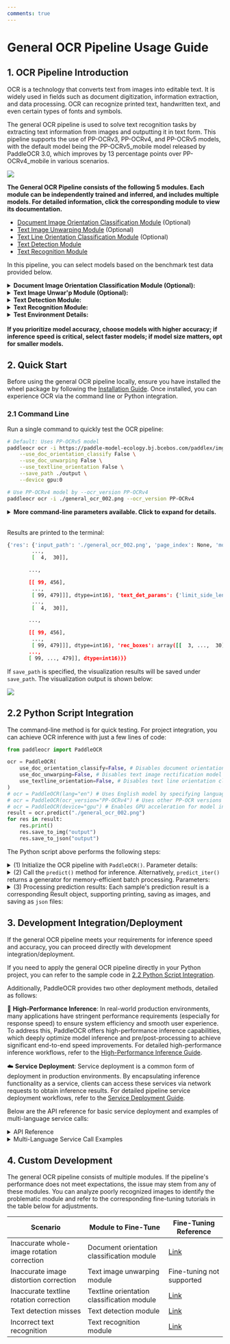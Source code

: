 ```yaml
---
comments: true
---
```


# General OCR Pipeline Usage Guide

## 1. OCR Pipeline Introduction

OCR is a technology that converts text from images into editable text. It is widely used in fields such as document digitization, information extraction, and data processing. OCR can recognize printed text, handwritten text, and even certain types of fonts and symbols.

The general OCR pipeline is used to solve text recognition tasks by extracting text information from images and outputting it in text form. This pipeline supports the use of PP-OCRv3, PP-OCRv4, and PP-OCRv5 models, with the default model being the PP-OCRv5_mobile model released by PaddleOCR 3.0, which improves by 13 percentage points over PP-OCRv4_mobile in various scenarios.

<img src="https://raw.githubusercontent.com/cuicheng01/PaddleX_doc_images/main/images/pipelines/ocr/01.png"/>

<b>The General OCR Pipeline consists of the following 5 modules. Each module can be independently trained and inferred, and includes multiple models. For detailed information, click the corresponding module to view its documentation.</b>

- [Document Image Orientation Classification Module](../module_usage/doc_img_orientation_classification.md) (Optional)
- [Text Image Unwarping Module](../module_usage/text_image_unwarping.md) (Optional)
- [Text Line Orientation Classification Module](../module_usage/text_line_orientation_classification.md) (Optional)
- [Text Detection Module](../module_usage/text_detection.md)
- [Text Recognition Module](../module_usage/text_recognition.md)

In this pipeline, you can select models based on the benchmark test data provided below.

<details>
<summary><b>Document Image Orientation Classification Module (Optional):</b></summary>
<table>
<thead>
<tr>
<th>Model</th><th>Model Download Link</th>
<th>Top-1 Acc (%)</th>
<th>GPU Inference Time (ms)<br/>[Standard Mode / High-Performance Mode]</th>
<th>CPU Inference Time (ms)<br/>[Standard Mode / High-Performance Mode]</th>
<th>Model Size (MB)</th>
<th>Description</th>
</tr>
</thead>
<tbody>
<tr>
<td>PP-LCNet_x1_0_doc_ori</td><td><a href="https://paddle-model-ecology.bj.bcebos.com/paddlex/official_inference_model/paddle3.0.0/PP-LCNet_x1_0_doc_ori_infer.tar">Inference Model</a>/<a href="https://paddle-model-ecology.bj.bcebos.com/paddlex/official_pretrained_model/PP-LCNet_x1_0_doc_ori_pretrained.pdparams">Training Model</a></td>
<td>99.06</td>
<td>2.31 / 0.43</td>
<td>3.37 / 1.27</td>
<td>7</td>
<td>Document image classification model based on PP-LCNet_x1_0, with four categories: 0°, 90°, 180°, and 270°.</td>
</tr>
</tbody>
</table>
</details>

<details>
<summary><b>Text Image Unwar'p Module (Optional):</b></summary>
<table>
<thead>
<tr>
<th>Model</th><th>Model Download Link</th>
<th>CER</th>
<th>Model Size (MB)</th>
<th>Description</th>
</tr>
</thead>
<tbody>
<tr>
<td>UVDoc</td><td><a href="https://paddle-model-ecology.bj.bcebos.com/paddlex/official_inference_model/paddle3.0.0/UVDoc_infer.tar">Inference Model</a>/<a href="https://paddle-model-ecology.bj.bcebos.com/paddlex/official_pretrained_model/UVDoc_pretrained.pdparams">Training Model</a></td>
<td>0.179</td>
<td>30.3</td>
<td>High-precision Text Image Unwarping model.</td>
</tr>
</tbody>
</table>
</details>

<details>
<summary><b>Text Detection Module:</b></summary>
<table>
<thead>
<tr>
<th>Model</th><th>Model Download Link</th>
<th>Detection Hmean (%)</th>
<th>GPU Inference Time (ms)<br/>[Standard Mode / High-Performance Mode]</th>
<th>CPU Inference Time (ms)<br/>[Standard Mode / High-Performance Mode]</th>
<th>Model Size (MB)</th>
<th>Description</th>
</tr>
</thead>
<tbody>
<tr>
<td>PP-OCRv5_server_det</td><td><a href="https://paddle-model-ecology.bj.bcebos.com/paddlex/official_inference_model/paddle3.0.0/PP-OCRv5_server_det_infer.tar">Inference Model</a>/<a href="https://paddle-model-ecology.bj.bcebos.com/paddlex/official_pretrained_model/PP-OCRv5_server_det_pretrained.pdparams">Training Model</a></td>
<td>83.8</td>
<td>89.55 / 70.19</td>
<td>371.65 / 371.65</td>
<td>84.3</td>
<td>PP-OCRv5 server-side text detection model with higher accuracy, suitable for deployment on high-performance servers</td>
</tr>
<tr>
<td>PP-OCRv5_mobile_det</td><td><a href="https://paddle-model-ecology.bj.bcebos.com/paddlex/official_inference_model/paddle3.0.0/PP-OCRv5_mobile_det_infer.tar">Inference Model</a>/<a href="https://paddle-model-ecology.bj.bcebos.com/paddlex/official_pretrained_model/PP-OCRv5_mobile_det_pretrained.pdparams">Training Model</a></td>
<td>79.0</td>
<td>8.79 / 3.13</td>
<td>51.00 / 28.58</td>
<td>4.7</td>
<td>PP-OCRv5 mobile-side text detection model with higher efficiency, suitable for deployment on edge devices</td>
</tr>
<tr>
<td>PP-OCRv4_server_det</td><td><a href="https://paddle-model-ecology.bj.bcebos.com/paddlex/official_inference_model/paddle3.0.0/PP-OCRv4_server_det_infer.tar">Inference Model</a>/<a href="https://paddle-model-ecology.bj.bcebos.com/paddlex/official_pretrained_model/PP-OCRv4_server_det_pretrained.pdparams">Training Model</a></td>
<td>69.2</td>
<td>83.34 / 80.91</td>
<td>442.58 / 442.58</td>
<td>109</td>
<td>PP-OCRv4 server-side text detection model with higher accuracy, suitable for deployment on high-performance servers</td>
</tr>
<tr>
<td>PP-OCRv4_mobile_det</td><td><a href="https://paddle-model-ecology.bj.bcebos.com/paddlex/official_inference_model/paddle3.0.0/PP-OCRv4_mobile_det_infer.tar">Inference Model</a>/<a href="https://paddle-model-ecology.bj.bcebos.com/paddlex/official_pretrained_model/PP-OCRv4_mobile_det_pretrained.pdparams">Training Model</a></td>
<td>63.8</td>
<td>8.79 / 3.13</td>
<td>51.00 / 28.58</td>
<td>4.7</td>
<td>PP-OCRv4 mobile-side text detection model with higher efficiency, suitable for deployment on edge devices</td>
</tr>
</tbody>
</table>
</details>

<details>
<summary><b>Text Recognition Module:</b></summary>
<table>
<tr>
<th>Model</th><th>Download Links</th>
<th>Avg Accuracy(%)</th>
<th>GPU Inference Time (ms)<br/>[Standard Mode / High-Performance Mode]</th>
<th>CPU Inference Time (ms)<br/>[Standard Mode / High-Performance Mode]</th>
<th>Model Size (MB)</th>
<th>Description</th>
</tr>
<tr>
<td>PP-OCRv5_server_rec</td><td><a href="https://paddle-model-ecology.bj.bcebos.com/paddlex/official_inference_model/paddle3.0.0/\
PP-OCRv5_server_rec_infer.tar">Inference Model</a>/<a href="https://paddle-model-ecology.bj.bcebos.com/paddlex/official_pretrained_model/PP-OCRv5_server_rec_pretrained.pdparams">Training Model</a></td>
<td>86.38</td>
<td> - </td>
<td> - </td>
<td>205</td>
<td>PP-OCRv5_server_rec is a next-generation text recognition model designed to efficiently and accurately support Simplified Chinese, Traditional Chinese, English, and Japanese, as well as complex scenarios like handwriting, vertical text, pinyin, and rare characters. It balances recognition performance with inference speed and robustness, providing reliable support for document understanding across diverse scenarios.</td>
</tr>
<tr>
<td>PP-OCRv5_mobile_rec</td><td><a href="https://paddle-model-ecology.bj.bcebos.com/paddlex/official_inference_model/paddle3.0.0/\
PP-OCRv5_mobile_rec_infer.tar">Inference Model</a>/<a href="https://paddle-model-ecology.bj.bcebos.com/paddlex/official_pretrained_model/PP-OCRv5_mobile_rec_pretrained.pdparams">Training Model</a></td>
<td>81.29</td>
<td> - </td>
<td> - </td>
<td>128</td>
<td>PP-OCRv5_mobile_rec is a next-generation lightweight text recognition model optimized for efficiency and accuracy across Simplified Chinese, Traditional Chinese, English, and Japanese, including complex scenarios like handwriting and vertical text. It delivers robust performance while maintaining fast inference speeds.</td>
</tr>
<tr>
<td>PP-OCRv4_server_rec_doc</td><td><a href="https://paddle-model-ecology.bj.bcebos.com/paddlex/official_inference_model/paddle3.0.0/\
PP-OCRv4_server_rec_doc_infer.tar">Inference Model</a>/<a href="https://paddle-model-ecology.bj.bcebos.com/paddlex/official_pretrained_model/PP-OCRv4_server_rec_doc_pretrained.pdparams">Training Model</a></td>
<td>86.58</td>
<td>6.65 / 2.38</td>
<td>32.92 / 32.92</td>
<td>181</td>
<td>PP-OCRv4_server_rec_doc is trained on a hybrid dataset of Chinese document data and PP-OCR training data, enhancing recognition for Traditional Chinese, Japanese, and special characters. It supports 15,000+ characters and improves both document-specific and general text recognition.</td>
</tr>
<tr>
<td>PP-OCRv4_mobile_rec</td><td><a href="https://paddle-model-ecology.bj.bcebos.com/paddlex/official_inference_model/paddle3.0.0/PP-OCRv4_mobile_rec_infer.tar">Inference Model</a>/<a href="https://paddle-model-ecology.bj.bcebos.com/paddlex/official_pretrained_model/PP-OCRv4_mobile_rec_pretrained.pdparams">Training Model</a></td>
<td>83.28</td>
<td>4.82 / 1.20</td>
<td>16.74 / 4.64</td>
<td>88</td>
<td>PP-OCRv4's lightweight recognition model, optimized for fast inference on edge devices and various hardware platforms.</td>
</tr>
<tr>
<td>PP-OCRv4_server_rec </td><td><a href="https://paddle-model-ecology.bj.bcebos.com/paddlex/official_inference_model/paddle3.0.0/PP-OCRv4_server_rec_infer.tar">Inference Model</a>/<a href="https://paddle-model-ecology.bj.bcebos.com/paddlex/official_pretrained_model/PP-OCRv4_server_rec_pretrained.pdparams">Training Model</a></td>
<td>85.19 </td>
<td>6.58 / 2.43</td>
<td>33.17 / 33.17</td>
<td>151</td>
<td>PP-OCRv4's server-side model, delivering high accuracy for deployment on various servers.</td>
</tr>
<tr>
<td>en_PP-OCRv4_mobile_rec</td><td><a href="https://paddle-model-ecology.bj.bcebos.com/paddlex/official_inference_model/paddle3.0.0/\
en_PP-OCRv4_mobile_rec_infer.tar">Inference Model</a>/<a href="https://paddle-model-ecology.bj.bcebos.com/paddlex/official_pretrained_model/en_PP-OCRv4_mobile_rec_pretrained.pdparams">Training Model</a></td>
<td>70.39</td>
<td>4.81 / 0.75</td>
<td>16.10 / 5.31</td>
<td>66</td>
<td>An ultra-lightweight English recognition model based on PP-OCRv4, supporting English and numeric characters.</td>
</tr>
</table>


> ❗ The above table highlights <b>6 core models</b> from the text recognition module, which includes <b>10 full models</b> in total, covering multiple multilingual recognition models. For the complete list:

<details><summary> 👉 Full Model Details</summary>

* <b>PP-OCRv5 Multi-Scene Models</b>

<table>
<tr>
<th>Model</th><th>Download Links</th>
<th>Chinese Accuracy(%)</th>
<th>English Accuracy(%)</th>
<th>Traditional Chinese Accuracy(%)</th>
<th>Japanese Accuracy(%)</th>
<th>GPU Inference Time (ms)<br/>[Standard / High-Performance]</th>
<th>CPU Inference Time (ms)<br/>[Standard / High-Performance]</th>
<th>Model Size (MB)</th>
<th>Description</th>
</tr>
<tr>
<td>PP-OCRv5_server_rec</td><td><a href="https://paddle-model-ecology.bj.bcebos.com/paddlex/official_inference_model/paddle3.0.0/\
PP-OCRv5_server_rec_infer.tar">Inference Model</a>/<a href="https://paddle-model-ecology.bj.bcebos.com/paddlex/official_pretrained_model/PP-OCRv5_server_rec_pretrained.pdparams">Training Model</a></td>
<td>86.38</td>
<td>64.70</td>
<td>93.29</td>
<td>60.35</td>
<td> - </td>
<td> - </td>
<td>205</td>
<td>PP-OCRv5_server_rec is a next-generation text recognition model supporting Simplified Chinese, Traditional Chinese, English, and Japanese, including complex scenarios like handwriting and vertical text.</td>
</tr>
<tr>
<td>PP-OCRv5_mobile_rec</td><td><a href="https://paddle-model-ecology.bj.bcebos.com/paddlex/official_inference_model/paddle3.0.0/\
PP-OCRv5_mobile_rec_infer.tar">Inference Model</a>/<a href="https://paddle-model-ecology.bj.bcebos.com/paddlex/official_pretrained_model/PP-OCRv5_mobile_rec_pretrained.pdparams">Training Model</a></td>
<td>81.29</td>
<td>66.00</td>
<td>83.55</td>
<td>54.65</td>
<td> - </td>
<td> - </td>
<td>128</td>
<td>PP-OCRv5_mobile_rec is a lightweight version optimized for efficiency and accuracy across multiple languages and scenarios.</td>
</tr>
</table>

* <b>Chinese Recognition Models</b>
<table>
<tr>
<th>Model</th><th>Download Links</th>
<th>Accuracy(%)</th>
<th>GPU Inference Time (ms)<br/>[Standard / High-Performance]</th>
<th>CPU Inference Time (ms)<br/>[Standard / High-Performance]</th>
<th>Model Size (MB)</th>
<th>Description</th>
</tr>
<tr>
<td>PP-OCRv4_server_rec_doc</td><td><a href="https://paddle-model-ecology.bj.bcebos.com/paddlex/official_inference_model/paddle3.0.0/\
PP-OCRv4_server_rec_doc_infer.tar">Inference Model</a>/<a href="https://paddle-model-ecology.bj.bcebos.com/paddlex/official_pretrained_model/PP-OCRv4_server_rec_doc_pretrained.pdparams">Training Model</a></td>
<td>86.58</td>
<td>6.65 / 2.38</td>
<td>32.92 / 32.92</td>
<td>181</td>
<td>Enhanced for document text recognition, supporting 15,000+ characters including Traditional Chinese and Japanese.</td>
</tr>
<tr>
<td>PP-OCRv4_mobile_rec</td><td><a href="https://paddle-model-ecology.bj.bcebos.com/paddlex/official_inference_model/paddle3.0.0/PP-OCRv4_mobile_rec_infer.tar">Inference Model</a>/<a href="https://paddle-model-ecology.bj.bcebos.com/paddlex/official_pretrained_model/PP-OCRv4_mobile_rec_pretrained.pdparams">Training Model</a></td>
<td>83.28</td>
<td>4.82 / 1.20</td>
<td>16.74 / 4.64</td>
<td>88</td>
<td>Lightweight model optimized for edge devices.</td>
</tr>
<tr>
<td>PP-OCRv4_server_rec </td><td><a href="https://paddle-model-ecology.bj.bcebos.com/paddlex/official_inference_model/paddle3.0.0/PP-OCRv4_server_rec_infer.tar">Inference Model</a>/<a href="https://paddle-model-ecology.bj.bcebos.com/paddlex/official_pretrained_model/PP-OCRv4_server_rec_pretrained.pdparams">Training Model</a></td>
<td>85.19 </td>
<td>6.58 / 2.43</td>
<td>33.17 / 33.17</td>
<td>151</td>
<td>High-accuracy server-side model.</td>
</tr>
<tr>
<td>PP-OCRv3_mobile_rec</td><td><a href="https://paddle-model-ecology.bj.bcebos.com/paddlex/official_inference_model/paddle3.0.0/\
PP-OCRv3_mobile_rec_infer.tar">Inference Model</a>/<a href="https://paddle-model-ecology.bj.bcebos.com/paddlex/official_pretrained_model/PP-OCRv3_mobile_rec_pretrained.pdparams">Training Model</a></td>
<td>75.43</td>
<td>5.87 / 1.19</td>
<td>9.07 / 4.28</td>
<td>138</td>
<td>Lightweight PP-OCRv3 model for edge devices.</td>
</tr>
</table>

<table>
<tr>
<th>Model</th><th>Download Links</th>
<th>Accuracy(%)</th>
<th>GPU Inference Time (ms)<br/>[Standard / High-Performance]</th>
<th>CPU Inference Time (ms)<br/>[Standard / High-Performance]</th>
<th>Model Size (MB)</th>
<th>Description</th>
</tr>
<tr>
<td>ch_SVTRv2_rec</td><td><a href="https://paddle-model-ecology.bj.bcebos.com/paddlex/official_inference_model/paddle3.0.0/ch_SVTRv2_rec_infer.tar">Inference Model</a>/<a href="https://paddle-model-ecology.bj.bcebos.com/paddlex/official_pretrained_model/ch_SVTRv2_rec_pretrained.pdparams">Training Model</a></td>
<td>68.81</td>
<td>8.08 / 2.74</td>
<td>50.17 / 42.50</td>
<td>126</td>
<td rowspan="1">
SVTRv2, developed by FVL's OpenOCR team, won first prize in the PaddleOCR Algorithm Challenge, improving end-to-end recognition accuracy by 6% over PP-OCRv4.
</td>
</tr>
</table>

<table>
<tr>
<th>Model</th><th>Download Links</th>
<th>Accuracy(%)</th>
<th>GPU Inference Time (ms)<br/>[Standard / High-Performance]</th>
<th>CPU Inference Time (ms)<br/>[Standard / High-Performance]</th>
<th>Model Size (MB)</th>
<th>Description</th>
</tr>
<tr>
<td>ch_RepSVTR_rec</td><td><a href="https://paddle-model-ecology.bj.bcebos.com/paddlex/official_inference_model/paddle3.0.0/ch_RepSVTR_rec_infer.tar">Inference Model</a>/<a href="https://paddle-model-ecology.bj.bcebos.com/paddlex/official_pretrained_model/ch_RepSVTR_rec_pretrained.pdparams">Training Model</a></td>
<td>65.07</td>
<td>5.93 / 1.62</td>
<td>20.73 / 7.32</td>
<td>70</td>
<td rowspan="1">RepSVTR, a mobile-optimized version of SVTRv2, won first prize in the PaddleOCR Challenge, improving accuracy by 2.5% over PP-OCRv4 with comparable speed.</td>
</tr>
</table>

* <b>English Recognition Models</b>
<table>
<tr>
<th>Model</th><th>Download Links</th>
<th>Accuracy(%)</th>
<th>GPU Inference Time (ms)<br/>[Standard / High-Performance]</th>
<th>CPU Inference Time (ms)<br/>[Standard / High-Performance]</th>
<th>Model Size (MB)</th>
<th>Description</th>
</tr>
<tr>
<td>en_PP-OCRv4_mobile_rec</td><td><a href="https://paddle-model-ecology.bj.bcebos.com/paddlex/official_inference_model/paddle3.0.0/\
en_PP-OCRv4_mobile_rec_infer.tar">Inference Model</a>/<a href="https://paddle-model-ecology.bj.bcebos.com/paddlex/official_pretrained_model/en_PP-OCRv4_mobile_rec_pretrained.pdparams">Training Model</a></td>
<td> 70.39</td>
<td>4.81 / 0.75</td>
<td>16.10 / 5.31</td>
<td>66</td>
<td>Ultra-lightweight English recognition model supporting English and numeric characters.</td>
</tr>
<tr>
<td>en_PP-OCRv3_mobile_rec</td><td><a href="https://paddle-model-ecology.bj.bcebos.com/paddlex/official_inference_model/paddle3.0.0/\
en_PP-OCRv3_mobile_rec_infer.tar">Inference Model</a>/<a href="https://paddle-model-ecology.bj.bcebos.com/paddlex/official_pretrained_model/en_PP-OCRv3_mobile_rec_pretrained.pdparams">Training Model</a></td>
<td>70.69</td>
<td>5.44 / 0.75</td>
<td>8.65 / 5.57</td>
<td>85</td>
<td>PP-OCRv3-based English recognition model.</td>
</tr>
</table>

* <b>Multilingual Recognition Models</b>
<table>
<tr>
<th>Model</th><th>Download Link</th>
<th>Recognition Avg Accuracy(%)</th>
<th>GPU Inference Time (ms)<br/>[Standard Mode / High-Performance Mode]</th>
<th>CPU Inference Time (ms)<br/>[Standard Mode / High-Performance Mode]</th>
<th>Model Size (M)</th>
<th>Description</th>
</tr>
<tr>
<td>korean_PP-OCRv3_mobile_rec</td><td><a href="https://paddle-model-ecology.bj.bcebos.com/paddlex/official_inference_model/paddle3.0.0/\
korean_PP-OCRv3_mobile_rec_infer.tar">Inference Model</a>/<a href="https://paddle-model-ecology.bj.bcebos.com/paddlex/official_pretrained_model/korean_PP-OCRv3_mobile_rec_pretrained.pdparams">Training Model</a></td>
<td>60.21</td>
<td>5.40 / 0.97</td>
<td>9.11 / 4.05</td>
<td>114 M</td>
<td>Ultra-lightweight Korean recognition model based on PP-OCRv3, supporting Korean and numeric characters</td>
</tr>
<tr>
<td>japan_PP-OCRv3_mobile_rec</td><td><a href="https://paddle-model-ecology.bj.bcebos.com/paddlex/official_inference_model/paddle3.0.0/\
japan_PP-OCRv3_mobile_rec_infer.tar">Inference Model</a>/<a href="https://paddle-model-ecology.bj.bcebos.com/paddlex/official_pretrained_model/japan_PP-OCRv3_mobile_rec_pretrained.pdparams">Training Model</a></td>
<td>45.69</td>
<td>5.70 / 1.02</td>
<td>8.48 / 4.07</td>
<td>120 M </td>
<td>Ultra-lightweight Japanese recognition model based on PP-OCRv3, supporting Japanese and numeric characters</td>
</tr>
<tr>
<td>chinese_cht_PP-OCRv3_mobile_rec</td><td><a href="https://paddle-model-ecology.bj.bcebos.com/paddlex/official_inference_model/paddle3.0.0/\
chinese_cht_PP-OCRv3_mobile_rec_infer.tar">Inference Model</a>/<a href="https://paddle-model-ecology.bj.bcebos.com/paddlex/official_pretrained_model/chinese_cht_PP-OCRv3_mobile_rec_pretrained.pdparams">Training Model</a></td>
<td>82.06</td>
<td>5.90 / 1.28</td>
<td>9.28 / 4.34</td>
<td>152 M </td>
<td>Ultra-lightweight Traditional Chinese recognition model based on PP-OCRv3, supporting Traditional Chinese and numeric characters</td>
</tr>
<tr>
<td>te_PP-OCRv3_mobile_rec</td><td><a href="https://paddle-model-ecology.bj.bcebos.com/paddlex/official_inference_model/paddle3.0.0/\
te_PP-OCRv3_mobile_rec_infer.tar">Inference Model</a>/<a href="https://paddle-model-ecology.bj.bcebos.com/paddlex/official_pretrained_model/te_PP-OCRv3_mobile_rec_pretrained.pdparams">Training Model</a></td>
<td>95.88</td>
<td>5.42 / 0.82</td>
<td>8.10 / 6.91</td>
<td>85 M </td>
<td>Ultra-lightweight Telugu recognition model based on PP-OCRv3, supporting Telugu and numeric characters</td>
</tr>
<tr>
<td>ka_PP-OCRv3_mobile_rec</td><td><a href="https://paddle-model-ecology.bj.bcebos.com/paddlex/official_inference_model/paddle3.0.0/\
ka_PP-OCRv3_mobile_rec_infer.tar">Inference Model</a>/<a href="https://paddle-model-ecology.bj.bcebos.com/paddlex/official_pretrained_model/ka_PP-OCRv3_mobile_rec_pretrained.pdparams">Training Model</a></td>
<td>96.96</td>
<td>5.25 / 0.79</td>
<td>9.09 / 3.86</td>
<td>85 M </td>
<td>Ultra-lightweight Kannada recognition model based on PP-OCRv3, supporting Kannada and numeric characters</td>
</tr>
<tr>
<td>ta_PP-OCRv3_mobile_rec</td><td><a href="https://paddle-model-ecology.bj.bcebos.com/paddlex/official_inference_model/paddle3.0.0/\
ta_PP-OCRv3_mobile_rec_infer.tar">Inference Model</a>/<a href="https://paddle-model-ecology.bj.bcebos.com/paddlex/official_pretrained_model/ta_PP-OCRv3_mobile_rec_pretrained.pdparams">Training Model</a></td>
<td>76.83</td>
<td>5.23 / 0.75</td>
<td>10.13 / 4.30</td>
<td>85 M </td>
<td>Ultra-lightweight Tamil recognition model based on PP-OCRv3, supporting Tamil and numeric characters</td>
</tr>
<tr>
<td>latin_PP-OCRv3_mobile_rec</td><td><a href="https://paddle-model-ecology.bj.bcebos.com/paddlex/official_inference_model/paddle3.0.0/\
latin_PP-OCRv3_mobile_rec_infer.tar">Inference Model</a>/<a href="https://paddle-model-ecology.bj.bcebos.com/paddlex/official_pretrained_model/latin_PP-OCRv3_mobile_rec_pretrained.pdparams">Training Model</a></td>
<td>76.93</td>
<td>5.20 / 0.79</td>
<td>8.83 / 7.15</td>
<td>85 M</td>
<td>Ultra-lightweight Latin recognition model based on PP-OCRv3, supporting Latin and numeric characters</td>
</tr>
<tr>
<td>arabic_PP-OCRv3_mobile_rec</td><td><a href="https://paddle-model-ecology.bj.bcebos.com/paddlex/official_inference_model/paddle3.0.0/\
arabic_PP-OCRv3_mobile_rec_infer.tar">Inference Model</a>/<a href="https://paddle-model-ecology.bj.bcebos.com/paddlex/official_pretrained_model/arabic_PP-OCRv3_mobile_rec_pretrained.pdparams">Training Model</a></td>
<td>73.55</td>
<td>5.35 / 0.79</td>
<td>8.80 / 4.56</td>
<td>85 M</td>
<td>Ultra-lightweight Arabic script recognition model based on PP-OCRv3, supporting Arabic script and numeric characters</td>
</tr>
<tr>
<td>cyrillic_PP-OCRv3_mobile_rec</td><td><a href="https://paddle-model-ecology.bj.bcebos.com/paddlex/official_inference_model/paddle3.0.0/\
cyrillic_PP-OCRv3_mobile_rec_infer.tar">Inference Model</a>/<a href="https://paddle-model-ecology.bj.bcebos.com/paddlex/official_pretrained_model/cyrillic_PP-OCRv3_mobile_rec_pretrained.pdparams">Training Model</a></td>
<td>94.28</td>
<td>5.23 / 0.76</td>
<td>8.89 / 3.88</td>
<td>85 M  </td>
<td>Ultra-lightweight Cyrillic script recognition model based on PP-OCRv3, supporting Cyrillic script and numeric characters</td>
</tr>
<tr>
<td>devanagari_PP-OCRv3_mobile_rec</td><td><a href="https://paddle-model-ecology.bj.bcebos.com/paddlex/official_inference_model/paddle3.0.0/\
devanagari_PP-OCRv3_mobile_rec_infer.tar">Inference Model</a>/<a href="https://paddle-model-ecology.bj.bcebos.com/paddlex/official_pretrained_model/devanagari_PP-OCRv3_mobile_rec_pretrained.pdparams">Training Model</a></td>
<td>96.44</td>
<td>5.22 / 0.79</td>
<td>8.56 / 4.06</td>
<td>85 M</td>
<td>Ultra-lightweight Devanagari script recognition model based on PP-OCRv3, supporting Devanagari script and numeric characters</td>
</tr>
</table>
</details>
</details>

<details>
<summary><strong>Test Environment Details:</strong></summary>

  <ul>
      <li><b>Performance Test Environment</b>
          <ul>
            <li><strong>Test Datasets:
             </strong>
                <ul>
                  <li>Document Image Orientation Classification Model: PaddleX in-house dataset covering ID cards and documents, with 1,000 images.</li>
                  <li>Text Image Correction Model: <a href="https://www3.cs.stonybrook.edu/~cvl/docunet.html">DocUNet</a>.</li>
                  <li>Text Detection Model: PaddleOCR in-house Chinese dataset covering street views, web images, documents, and handwriting, with 500 images for detection.</li>
                  <li>Chinese Recognition Model: PaddleOCR in-house Chinese dataset covering street views, web images, documents, and handwriting, with 11,000 images for recognition.</li>
                  <li>ch_SVTRv2_rec: <a href="https://aistudio.baidu.com/competition/detail/1131/0/introduction">PaddleOCR Algorithm Challenge - Task 1: OCR End-to-End Recognition</a> A-set evaluation data.</li>
                  <li>ch_RepSVTR_rec: <a href="https://aistudio.baidu.com/competition/detail/1131/0/introduction">PaddleOCR Algorithm Challenge - Task 1: OCR End-to-End Recognition</a> B-set evaluation data.</li>
                  <li>English Recognition Model: PaddleX in-house English dataset.</li>
                  <li>Multilingual Recognition Model: PaddleX in-house multilingual dataset.</li>
                  <li>Text Line Orientation Classification Model: PaddleX in-house dataset covering ID cards and documents, with 1,000 images.</li>
                </ul>
             </li>
              <li><strong>Hardware Configuration:</strong>
                  <ul>
                      <li>GPU: NVIDIA Tesla T4</li>
                      <li>CPU: Intel Xeon Gold 6271C @ 2.60GHz</li>
                      <li>Other Environment: Ubuntu 20.04 / cuDNN 8.6 / TensorRT 8.5.2.2</li>
                  </ul>
              </li>
          </ul>
      </li>
      <li><b>Inference Mode Description</b></li>
  </ul>

<table border="1">
    <thead>
        <tr>
            <th>Mode</th>
            <th>GPU Configuration</th>
            <th>CPU Configuration</th>
            <th>Acceleration Techniques</th>
        </tr>
    </thead>
    <tbody>
        <tr>
            <td>Standard Mode</td>
            <td>FP32 Precision / No TRT Acceleration</td>
            <td>FP32 Precision / 8 Threads</td>
            <td>PaddleInference</td>
        </tr>
        <tr>
            <td>High-Performance Mode</td>
            <td>Optimal combination of precision types and acceleration strategies</td>
            <td>FP32 Precision / 8 Threads</td>
            <td>Optimal backend selection (Paddle/OpenVINO/TRT, etc.)</td>
        </tr>
    </tbody>
</table>

</details>

<br />
<b>If you prioritize model accuracy, choose models with higher accuracy; if inference speed is critical, select faster models; if model size matters, opt for smaller models.</b>

## 2. Quick Start  

Before using the general OCR pipeline locally, ensure you have installed the wheel package by following the [Installation Guide](../installation.en.md). Once installed, you can experience OCR via the command line or Python integration.  

### 2.1 Command Line  

Run a single command to quickly test the OCR pipeline:  

```bash  
# Default: Uses PP-OCRv5 model  
paddleocr ocr -i https://paddle-model-ecology.bj.bcebos.com/paddlex/imgs/demo_image/general_ocr_002.png \
    --use_doc_orientation_classify False \
    --use_doc_unwarping False \
    --use_textline_orientation False \
    --save_path ./output \
    --device gpu:0 

# Use PP-OCRv4 model by --ocr_version PP-OCRv4
paddleocr ocr -i ./general_ocr_002.png --ocr_version PP-OCRv4
```  

<details><summary><b>More command-line parameters available. Click to expand for details.</b></summary>  
<table>  
<thead>  
<tr>  
<th>Parameter</th>  
<th>Description</th>  
<th>Type</th>  
<th>Default</th>  
</tr>  
</thead>  
<tbody>  
<tr>  
<td><code>input</code></td>  
<td>Input data (required). Supports:  
<ul>  
<li><b>Python Var</b>: e.g., <code>numpy.ndarray</code> image data;</li>  
<li><b>str</b>: Local file path (e.g., <code>/root/data/img.jpg</code>), URL (e.g., <a href="https://paddle-model-ecology.bj.bcebos.com/paddlex/imgs/demo_image/general_doc_preprocessor_002.png">example</a>), or directory (e.g., <code>/root/data/</code>);</li>  
<li><b>List</b>: List of inputs, e.g., <code>[numpy.ndarray, numpy.ndarray]</code>, <code>["/root/data/img1.jpg", "/root/data/img2.jpg"]</code>.</li>  
</ul>  
</td>  
<td><code>Python Var|str|list</code></td>  
<td></td>  
</tr>  
<tr>  
<td><code>save_path</code></td>  
<td>Path to save inference results. If <code>None</code>, results are not saved locally.</td>  
<td><code>str</code></td>  
<td></td>  
</tr>  
<tr>  
<td><code>doc_orientation_classify_model_name</code></td>  
<td>Name of the document orientation classification model. If <code>None</code>, the default pipeline model is used.</td>  
<td><code>str</code></td>  
<td><code>None</code></td>  
</tr>  
<tr>  
<td><code>doc_orientation_classify_model_dir</code></td>  
<td>Directory path of the document orientation classification model. If <code>None</code>, the official model is downloaded.</td>  
<td><code>str</code></td>  
<td><code>None</code></td>  
</tr>  
<tr>  
<td><code>doc_unwarping_model_name</code></td>  
<td>Name of the text image correction model. If <code>None</code>, the default pipeline model is used.</td>  
<td><code>str</code></td>  
<td><code>None</code></td>  
</tr>  
<tr>  
<td><code>doc_unwarping_model_dir</code></td>  
<td>Directory path of the text image correction model. If <code>None</code>, the official model is downloaded.</td>  
<td><code>str</code></td>  
<td><code>None</code></td>  
</tr>  
<tr>  
<td><code>text_detection_model_name</code></td>  
<td>Name of the text detection model. If <code>None</code>, the default pipeline model is used.</td>  
<td><code>str</code></td>  
<td><code>None</code></td>  
</tr>  
<tr>  
<td><code>text_detection_model_dir</code></td>  
<td>Directory path of the text detection model. If <code>None</code>, the official model is downloaded.</td>  
<td><code>str</code></td>  
<td><code>None</code></td>  
</tr>  
<tr>  
<td><code>text_line_orientation_model_name</code></td>  
<td>Name of the text line orientation model. If <code>None</code>, the default pipeline model is used.</td>  
<td><code>str</code></td>  
<td><code>None</code></td>  
</tr>  
<tr>  
<td><code>text_line_orientation_model_dir</code></td>  
<td>Directory path of the text line orientation model. If <code>None</code>, the official model is downloaded.</td>  
<td><code>str</code></td>  
<td><code>None</code></td>  
</tr>  
<tr>  
<td><code>text_line_orientation_batch_size</code></td>  
<td>Batch size for the text line orientation model. If <code>None</code>, defaults to <code>1</code>.</td>  
<td><code>int</code></td>  
<td><code>None</code></td>  
</tr>  
<tr>  
<td><code>text_recognition_model_name</code></td>  
<td>Name of the text recognition model. If <code>None</code>, the default pipeline model is used.</td>  
<td><code>str</code></td>  
<td><code>None</code></td>  
</tr>  
<tr>  
<td><code>text_recognition_model_dir</code></td>  
<td>Directory path of the text recognition model. If <code>None</code>, the official model is downloaded.</td>  
<td><code>str</code></td>  
<td><code>None</code></td>  
</tr>  
<tr>  
<td><code>text_recognition_batch_size</code></td>  
<td>Batch size for the text recognition model. If <code>None</code>, defaults to <code>1</code>.</td>  
<td><code>int</code></td>  
<td><code>None</code></td>  
</tr>  
<tr>  
<td><code>use_doc_orientation_classify</code></td>  
<td>Whether to enable document orientation classification. If <code>None</code>, defaults to pipeline initialization value (<code>True</code>).</td>  
<td><code>bool</code></td>  
<td><code>None</code></td>  
</tr>  
<tr>  
<td><code>use_doc_unwarping</code></td>  
<td>Whether to enable text image correction. If <code>None</code>, defaults to pipeline initialization value (<code>True</code>).</td>  
<td><code>bool</code></td>  
<td><code>None</code></td>  
</tr>  
<tr>  
<td><code>use_textline_orientation</code></td>  
<td>Whether to enable text line orientation classification. If <code>None</code>, defaults to pipeline initialization value (<code>True</code>).</td>  
<td><code>bool</code></td>  
<td><code>None</code></td>  
</tr>  
<tr>  
<td><code>text_det_limit_side_len</code></td>  
<td>Maximum side length limit for text detection.  
<ul>  
<li><b>int</b>: Any integer > <code>0</code>;</li>  
<li><b>None</b>: If <code>None</code>, defaults to pipeline initialization value (<code>960</code>).</li>  
</ul>  
</td>  
<td><code>int</code></td>  
<td><code>None</code></td>  
</tr>  
<tr>  
<td><code>text_det_limit_type</code></td>  
<td>Side length limit type for text detection.  
<ul>  
<li><b>str</b>: Supports <code>min</code> (ensures shortest side ≥ <code>det_limit_side_len</code>) or <code>max</code> (ensures longest side ≤ <code>limit_side_len</code>);</li>  
<li><b>None</b>: If <code>None</code>, defaults to pipeline initialization value (<code>max</code>).</li>  
</ul>  
</td>  
<td><code>str</code></td>  
<td><code>None</code></td>  
</tr>  
<tr>  
<td><code>text_det_thresh</code></td>  
<td>Pixel threshold for text detection. Pixels with scores > this threshold are considered text.  
<ul>  
<li><b>float</b>: Any float > <code>0</code>;</li>  
<li><b>None</b>: If <code>None</code>, defaults to pipeline initialization value (<code>0.3</code>).</li>  
</ul>  
</td>  
<td><code>float</code></td>  
<td><code>None</code></td>  
</tr>  
<tr>  
<td><code>text_det_box_thresh</code></td>  
<td>Box threshold for text detection. Detected regions with average scores > this threshold are retained.  
<ul>  
<li><b>float</b>: Any float > <code>0</code>;</li>  
<li><b>None</b>: If <code>None</code>, defaults to pipeline initialization value (<code>0.6</code>).</li>  
</ul>  
</td>  
<td><code>float</code></td>  
<td><code>None</code></td>  
</tr>  
<tr>  
<td><code>text_det_unclip_ratio</code></td>  
<td>Expansion ratio for text detection. Larger values expand text regions more.  
<ul>  
<li><b>float</b>: Any float > <code>0</code>;</li>  
<li><b>None</b>: If <code>None</code>, defaults to pipeline initialization value (<code>2.0</code>).</li>  
</ul>  
</td>  
<td><code>float</code></td>  
<td><code>None</code></td>  
</tr>  
<tr>  
<td><code>text_det_input_shape</code></td>  
<td>Input shape for text detection.</td>  
<td><code>tuple</code></td>  
<td><code>None</code></td>  
</tr>  
<tr>  
<td><code>text_rec_score_thresh</code></td>  
<td>Score threshold for text recognition. Results with scores > this threshold are retained.  
<ul>  
<li><b>float</b>: Any float > <code>0</code>;</li>  
<li><b>None</b>: If <code>None</code>, defaults to pipeline initialization value (<code>0.0</code>, no threshold).</li>  
</ul>  
</td>  
<td><code>float</code></td>  
<td><code>None</code></td>  
</tr>  
<tr>  
<td><code>text_rec_input_shape</code></td>  
<td>Input shape for text recognition.</td>  
<td><code>tuple</code></td>  
<td><code>None</code></td>  
</tr>  
<tr>  
<td><code>lang</code></td>  
<td>Specifies the OCR model language.  
<ul>  
<li><b>ch</b>: Chinese;</li>  
<li><b>en</b>: English;</li>  
<li><b>korean</b>: Korean;</li>  
<li><b>japan</b>: Japanese;</li>  
<li><b>chinese_cht</b>: Traditional Chinese;</li>  
<li><b>te</b>: Telugu;</li>  
<li><b>ka</b>: Kannada;</li>  
<li><b>ta</b>: Tamil;</li>  
<li><b>None</b>: If <code>None</code>, defaults to <code>ch</code>.</li>  
</ul>  
</td>  
<td><code>str</code></td>  
<td><code>None</code></td>  
</tr>  
<tr>  
<td><code>ocr_version</code></td>  
<td>OCR model version.  
<ul>  
<li><b>PP-OCRv5</b>: Uses PP-OCRv5 models;</li>  
<li><b>PP-OCRv4</b>: Uses PP-OCRv4 models;</li>  
<li><b>PP-OCRv3</b>: Uses PP-OCRv3 models;</li>  
<li><b>None</b>: If <code>None</code>, defaults to PP-OCRv5 models.</li>  
</ul>  
</td>  
<td><code>str</code></td>  
<td><code>None</code></td>  
</tr>  
<tr>  
<td><code>device</code></td>  
<td>Device for inference. Supports:  
<ul>  
<li><b>CPU</b>: <code>cpu</code>;</li>  
<li><b>GPU</b>: <code>gpu:0</code> (first GPU);</li>  
<li><b>NPU</b>: <code>npu:0</code>;</li>  
<li><b>XPU</b>: <code>xpu:0</code>;</li>  
<li><b>MLU</b>: <code>mlu:0</code>;</li>  
<li><b>DCU</b>: <code>dcu:0</code>;</li>  
<li><b>None</b>: If <code>None</code>, defaults to GPU 0 (if available) or CPU.</li>  
</ul>  
</td>  
<td><code>str</code></td>  
<td><code>None</code></td>  
</tr>  
<tr>  
<td><code>enable_hpi</code></td>  
<td>Whether to enable high-performance inference.</td>  
<td><code>bool</code></td>  
<td><code>False</code></td>  
</tr>  
<tr>  
<td><code>use_tensorrt</code></td>  
<td>Whether to use TensorRT for acceleration.</td>  
<td><code>bool</code></td>  
<td><code>False</code></td>  
</tr>  
<tr>  
<td><code>min_subgraph_size</code></td>  
<td>Minimum subgraph size for model optimization.</td>  
<td><code>int</code></td>  
<td><code>3</code></td>  
</tr>  
<tr>  
<td><code>precision</code></td>  
<td>Computation precision (e.g., <code>fp32</code>, <code>fp16</code>).</td>  
<td><code>str</code></td>  
<td><code>fp32</code></td>  
</tr>  
<tr>  
<td><code>enable_mkldnn</code></td>  
<td>Whether to enable MKL-DNN acceleration. If <code>None</code>, enabled by default.</td>  
<td><code>bool</code></td>  
<td><code>None</code></td>  
</tr>  
<tr>  
<td><code>cpu_threads</code></td>  
<td>Number of CPU threads for inference.</td>  
<td><code>int</code></td>  
<td><code>8</code></td>  
</tr>  
<tr>
<td><code>paddlex_config</code></td>
<td>Path to PaddleX pipeline configuration file.</td>
<td><code>str</code></td>
<td><code>None</code></td>
</tr>
</tbody>  
</table>  
</details>  
<br />  

Results are printed to the terminal:  

```bash
{'res': {'input_path': './general_ocr_002.png', 'page_index': None, 'model_settings': {'use_doc_preprocessor': True, 'use_textline_orientation': False}, 'doc_preprocessor_res': {'input_path': None, 'page_index': None, 'model_settings': {'use_doc_orientation_classify': False, 'use_doc_unwarping': False}, 'angle': -1}, 'dt_polys': array([[[  3,  10],
        ...,
        [  4,  30]],

       ...,

       [[ 99, 456],
        ...,
        [ 99, 479]]], dtype=int16), 'text_det_params': {'limit_side_len': 736, 'limit_type': 'min', 'thresh': 0.3, 'max_side_limit': 4000, 'box_thresh': 0.6, 'unclip_ratio': 1.5}, 'text_type': 'general', 'textline_orientation_angles': array([-1, ..., -1]), 'text_rec_score_thresh': 0.0, 'rec_texts': ['www.997700', '', 'Cm', '登机牌', 'BOARDING', 'PASS', 'CLASS', '序号SERIAL NO.', '座位号', 'SEAT NO.', '航班FLIGHT', '日期DATE', '舱位', '', 'W', '035', '12F', 'MU2379', '03DEc', '始发地', 'FROM', '登机口', 'GATE', '登机时间BDT', '目的地TO', '福州', 'TAIYUAN', 'G11', 'FUZHOU', '身份识别IDNO.', '姓名NAME', 'ZHANGQIWEI', '票号TKT NO.', '张祺伟', '票价FARE', 'ETKT7813699238489/1', '登机口于起飞前10分钟关闭 GATESCL0SE10MINUTESBEFOREDEPARTURETIME'], 'rec_scores': array([0.67634439, ..., 0.97416091]), 'rec_polys': array([[[  3,  10],
        ...,
        [  4,  30]],

       ...,

       [[ 99, 456],
        ...,
        [ 99, 479]]], dtype=int16), 'rec_boxes': array([[  3, ...,  30],
       ...,
       [ 99, ..., 479]], dtype=int16)}}
```

If `save_path` is specified, the visualization results will be saved under `save_path`. The visualization output is shown below:

<img src="https://raw.githubusercontent.com/cuicheng01/PaddleX_doc_images/main/images/pipelines/ocr/03.png"/>

## 2.2 Python Script Integration  

The command-line method is for quick testing. For project integration, you can achieve OCR inference with just a few lines of code:  

```python  
from paddleocr import PaddleOCR  

ocr = PaddleOCR(
    use_doc_orientation_classify=False, # Disables document orientation classification model via this parameter
    use_doc_unwarping=False, # Disables text image rectification model via this parameter
    use_textline_orientation=False, # Disables text line orientation classification model via this parameter
)
# ocr = PaddleOCR(lang="en") # Uses English model by specifying language parameter
# ocr = PaddleOCR(ocr_version="PP-OCRv4") # Uses other PP-OCR versions via version parameter
# ocr = PaddleOCR(device="gpu") # Enables GPU acceleration for model inference via device parameter
result = ocr.predict("./general_ocr_002.png")  
for res in result:  
    res.print()  
    res.save_to_img("output")  
    res.save_to_json("output")  
```  

The Python script above performs the following steps:  

<details><summary>(1) Initialize the OCR pipeline with <code>PaddleOCR()</code>. Parameter details:</summary>  

<table>  
  <thead>  
    <tr>  
      <th>Parameter</th>  
      <th>Description</th>  
      <th>Type</th>  
      <th>Default</th>  
    </tr>  
  </thead>  
  <tbody>  
<tr>  
<td><code>doc_orientation_classify_model_name</code></td>  
<td>Name of the document orientation model. If <code>None</code>, uses the default pipeline model.</td>  
<td><code>str</code></td>  
<td><code>None</code></td>  
</tr>  
<tr>  
<td><code>doc_orientation_classify_model_dir</code></td>  
<td>Directory path of the document orientation model. If <code>None</code>, downloads the official model.</td>  
<td><code>str</code></td>  
<td><code>None</code></td>  
</tr>  
<tr>  
<td><code>doc_unwarping_model_name</code></td>  
<td>Name of the text image correction model. If <code>None</code>, uses the default pipeline model.</td>  
<td><code>str</code></td>  
<td><code>None</code></td>  
</tr>  
<tr>  
<td><code>doc_unwarping_model_dir</code></td>  
<td>Directory path of the text image correction model. If <code>None</code>, downloads the official model.</td>  
<td><code>str</code></td>  
<td><code>None</code></td>  
</tr>  
<tr>  
<td><code>text_detection_model_name</code></td>  
<td>Name of the text detection model. If <code>None</code>, uses the default pipeline model.</td>  
<td><code>str</code></td>  
<td><code>None</code></td>  
</tr>  
<tr>  
<td><code>text_detection_model_dir</code></td>  
<td>Directory path of the text detection model. If <code>None</code>, downloads the official model.</td>  
<td><code>str</code></td>  
<td><code>None</code></td>  
</tr>  
<tr>  
<td><code>text_line_orientation_model_name</code></td>  
<td>Name of the text line orientation model. If <code>None</code>, uses the default pipeline model.</td>  
<td><code>str</code></td>  
<td><code>None</code></td>  
</tr>  
<tr>  
<td><code>text_line_orientation_model_dir</code></td>  
<td>Directory path of the text line orientation model. If <code>None</code>, downloads the official model.</td>  
<td><code>str</code></td>  
<td><code>None</code></td>  
</tr>  
<tr>  
<td><code>text_line_orientation_batch_size</code></td>  
<td>Batch size for the text line orientation model. If <code>None</code>, defaults to <code>1</code>.</td>  
<td><code>int</code></td>  
<td><code>None</code></td>  
</tr>  
<tr>  
<td><code>text_recognition_model_name</code></td>  
<td>Name of the text recognition model. If <code>None</code>, uses the default pipeline model.</td>  
<td><code>str</code></td>  
<td><code>None</code></td>  
</tr>  
<tr>  
<td><code>text_recognition_model_dir</code></td>  
<td>Directory path of the text recognition model. If <code>None</code>, downloads the official model.</td>  
<td><code>str</code></td>  
<td><code>None</code></td>  
</tr>  
<tr>  
<td><code>text_recognition_batch_size</code></td>  
<td>Batch size for the text recognition model. If <code>None</code>, defaults to <code>1</code>.</td>  
<td><code>int</code></td>  
<td><code>None</code></td>  
</tr>  
<tr>  
<td><code>use_doc_orientation_classify</code></td>  
<td>Whether to enable document orientation classification. If <code>None</code>, defaults to pipeline initialization (<code>True</code>).</td>  
<td><code>bool</code></td>  
<td><code>None</code></td>  
</tr>  
<tr>  
<td><code>use_doc_unwarping</code></td>  
<td>Whether to enable text image correction. If <code>None</code>, defaults to pipeline initialization (<code>True</code>).</td>  
<td><code>bool</code></td>  
<td><code>None</code></td>  
</tr>  
<tr>  
<td><code>use_textline_orientation</code></td>  
<td>Whether to enable text line orientation classification. If <code>None</code>, defaults to pipeline initialization (<code>True</code>).</td>  
<td><code>bool</code></td>  
<td><code>None</code></td>  
</tr>  
<tr>  
<td><code>text_det_limit_side_len</code></td>  
<td>Maximum side length limit for text detection.  
<ul>  
<li><b>int</b>: Any integer > <code>0</code>;</li>  
<li><b>None</b>: If <code>None</code>, defaults to pipeline initialization (<code>960</code>).</li>  
</ul>  
</td>  
<td><code>int</code></td>  
<td><code>None</code></td>  
</tr>  
<tr>  
<td><code>text_det_limit_type</code></td>  
<td>Side length limit type for text detection.  
<ul>  
<li><b>str</b>: Supports <code>min</code> (ensures shortest side ≥ <code>det_limit_side_len</code>) or <code>max</code> (ensures longest side ≤ <code>limit_side_len</code>);</li>  
<li><b>None</b>: If <code>None</code>, defaults to pipeline initialization (<code>max</code>).</li>  
</ul>  
</td>  
<td><code>str</code></td>  
<td><code>None</code></td>  
</tr>  
<tr>  
<td><code>text_det_thresh</code></td>  
<td>Pixel threshold for text detection. Pixels with scores > this threshold are considered text.  
<ul>  
<li><b>float</b>: Any float > <code>0</code>;</li>  
<li><b>None</b>: If <code>None</code>, defaults to pipeline initialization (<code>0.3</code>).</li>  
</ul>  
</td>  
<td><code>float</code></td>  
<td><code>None</code></td>  
</tr>  
<tr>  
<td><code>text_det_box_thresh</code></td>  
<td>Box threshold for text detection. Detected regions with average scores > this threshold are retained.  
<ul>  
<li><b>float</b>: Any float > <code>0</code>;</li>  
<li><b>None</b>: If <code>None</code>, defaults to pipeline initialization (<code>0.6</code>).</li>  
</ul>  
</td>  
<td><code>float</code></td>  
<td><code>None</code></td>  
</tr>  
<tr>  
<td><code>text_det_unclip_ratio</code></td>  
<td>Expansion ratio for text detection. Larger values expand text regions more.  
<ul>  
<li><b>float</b>: Any float > <code>0</code>;</li>  
<li><b>None</b>: If <code>None</code>, defaults to pipeline initialization (<code>2.0</code>).</li>  
</ul>  
</td>  
<td><code>float</code></td>  
<td><code>None</code></td>  
</tr>  
<tr>  
<td><code>text_det_input_shape</code></td>  
<td>Input shape for text detection.</td>  
<td><code>tuple</code></td>  
<td><code>None</code></td>  
</tr>  
<tr>  
<td><code>text_rec_score_thresh</code></td>  
<td>Score threshold for text recognition. Results with scores > this threshold are retained.  
<ul>  
<li><b>float</b>: Any float > <code>0</code>;</li>  
<li><b>None</b>: If <code>None</code>, defaults to pipeline initialization (<code>0.0</code>, no threshold).</li>  
</ul>  
</td>  
<td><code>float</code></td>  
<td><code>None</code></td>  
</tr>  
<tr>  
<td><code>text_rec_input_shape</code></td>  
<td>Input shape for text recognition.</td>  
<td><code>tuple</code></td>  
<td><code>None</code></td>  
</tr>  
<tr>  
<td><code>lang</code></td>  
<td>Specifies the OCR model language.  
<ul>  
<li><b>ch</b>: Chinese;</li>  
<li><b>en</b>: English;</li>  
<li><b>korean</b>: Korean;</li>  
<li><b>japan</b>: Japanese;</li>  
<li><b>chinese_cht</b>: Traditional Chinese;</li>  
<li><b>te</b>: Telugu;</li>  
<li><b>ka</b>: Kannada;</li>  
<li><b>ta</b>: Tamil;</li>  
<li><b>None</b>: If <code>None</code>, defaults to <code>ch</code>.</li>  
</ul>  
</td>  
<td><code>str</code></td>  
<td><code>None</code></td>  
</tr>  
<tr>  
<td><code>ocr_version</code></td>  
<td>OCR model version.  
<ul>  
<li><b>PP-OCRv5</b>: Uses PP-OCRv5 models;</li>  
<li><b>PP-OCRv4</b>: Uses PP-OCRv4 models;</li>  
<li><b>PP-OCRv3</b>: Uses PP-OCRv3 models;</li>  
<li><b>None</b>: If <code>None</code>, defaults to PP-OCRv5 models.</li>  
</ul>  
</td>  
<td><code>str</code></td>  
<td><code>None</code></td>  
</tr>  
<tr>  
<td><code>device</code></td>  
<td>Device for inference. Supports:  
<ul>  
<li><b>CPU</b>: <code>cpu</code>;</li>  
<li><b>GPU</b>: <code>gpu:0</code> (first GPU);</li>  
<li><b>NPU</b>: <code>npu:0</code>;</li>  
<li><b>XPU</b>: <code>xpu:0</code>;</li>  
<li><b>MLU</b>: <code>mlu:0</code>;</li>  
<li><b>DCU</b>: <code>dcu:0</code>;</li>  
<li><b>None</b>: If <code>None</code>, defaults to GPU 0 (if available) or CPU.</li>  
</ul>  
</td>  
<td><code>str</code></td>  
<td><code>None</code></td>  
</tr>  
<tr>  
<td><code>enable_hpi</code></td>  
<td>Whether to enable high-performance inference.</td>  
<td><code>bool</code></td>  
<td><code>False</code></td>  
</tr>  
<tr>  
<td><code>use_tensorrt</code></td>  
<td>Whether to use TensorRT for acceleration.</td>  
<td><code>bool</code></td>  
<td><code>False</code></td>  
</tr>  
<tr>  
<td><code>min_subgraph_size</code></td>  
<td>Minimum subgraph size for model optimization.</td>  
<td><code>int</code></td>  
<td><code>3</code></td>  
</tr>  
<tr>  
<td><code>precision</code></td>  
<td>Computation precision (e.g., <code>fp32</code>, <code>fp16</code>).</td>  
<td><code>str</code></td>  
<td><code>fp32</code></td>  
</tr>  
<tr>  
<td><code>enable_mkldnn</code></td>  
<td>Whether to enable MKL-DNN acceleration. If <code>None</code>, enabled by default.</td>  
<td><code>bool</code></td>  
<td><code>None</code></td>  
</tr>  
<tr>  
<td><code>cpu_threads</code></td>  
<td>Number of CPU threads for inference.</td>  
<td><code>int</code></td>  
<td><code>8</code></td>  
</tr>  
<tr>
<td><code>paddlex_config</code></td>
<td>Path to PaddleX pipeline configuration file.</td>
<td><code>str</code></td>
<td><code>None</code></td>
</tr>
</tbody>  
</table>  
</details>  

<details><summary>(2) Call the <code>predict()</code> method for inference. Alternatively, <code>predict_iter()</code> returns a generator for memory-efficient batch processing. Parameters:</summary>  

<table>  
<thead>  
<tr>  
<th>Parameter</th>  
<th>Description</th>  
<th>Type</th>  
<th>Default</th>  
</tr>  
</thead>  
<tr>  
<td><code>input</code></td>  
<td>Input data (required). Supports:  
<ul>  
<li><b>Python Var</b>: e.g., <code>numpy.ndarray</code> image data;</li>  
<li><b>str</b>: Local file path (e.g., <code>/root/data/img.jpg</code>), URL (e.g., <a href="https://paddle-model-ecology.bj.bcebos.com/paddlex/imgs/demo_image/general_ocr_002.png">example</a>), or directory (e.g., <code>/root/data/</code>);</li>  
<li><b>List</b>: List of inputs, e.g., <code>[numpy.ndarray, numpy.ndarray]</code>, <code>["/root/data/img1.jpg", "/root/data/img2.jpg"]</code>.</li>  
</ul>  
</td>  
<td><code>Python Var|str|list</code></td>  
<td></td>  
</tr>  
<tr>  
<td><code>device</code></td>  
<td>Same as initialization.</td>  
<td><code>str</code></td>  
<td><code>None</code></td>  
</tr>  
<tr>  
<td><code>use_doc_orientation_classify</code></td>  
<td>Whether to enable document orientation classification during inference.</td>  
<td><code>bool</code></td>  
<td><code>None</code></td>  
</tr>  
<tr>  
<td><code>use_doc_unwarping</code></td>  
<td>Whether to enable text image correction during inference.</td>  
<td><code>bool</code></td>  
<td><code>None</code></td>  
</tr>  
<td><code>use_textline_orientation</code></td>  
<td>Whether to enable text line orientation classification during inference.</td>  
<td><code>bool</code></td>  
<td><code>None</code></td>  
</tr>  
<td><code>text_det_limit_side_len</code></td>  
<td>Same as initialization.</td>  
<td><code>int</code></td>  
<td><code>None</code></td>  
</tr>  
<td><code>text_det_limit_type</code></td>  
<td>Same as initialization.</td>  
<td><code>str</code></td>  
<td><code>None</code></td>  
</tr>  
<td><code>text_det_thresh</code></td>  
<td>Same as initialization.</td>  
<td><code>float</code></td>  
<td><code>None</code></td>  
</tr>  
<td><code>text_det_box_thresh</code></td>  
<td>Same as initialization.</td>  
<td><code>float</code></td>  
<td><code>None</code></td>  
</tr>  
<td><code>text_det_unclip_ratio</code></td>  
<td>Same as initialization.</td>  
<td><code>float</code></td>  
<td><code>None</code></td>  
</tr>  
<td><code>text_rec_score_thresh</code></td>
<td>Same as initialization.</td>  
<td><code>float</code></td>
<td><code>None</code></td>
</table>
</details>

<details><summary>(3) Processing prediction results: Each sample's prediction result is a corresponding Result object, supporting printing, saving as images, and saving as <code>json</code> files:</summary>

<table>
<thead>
<tr>
<th>Method</th>
<th>Description</th>
<th>Parameter</th>
<th>Type</th>
<th>Explanation</th>
<th>Default</th>
</tr>
</thead>
<tr>
<td rowspan="3"><code>print()</code></td>
<td rowspan="3">Print results to terminal</td>
<td><code>format_json</code></td>
<td><code>bool</code></td>
<td>Whether to format output with <code>JSON</code> indentation</td>
<td><code>True</code></td>
</tr>
<tr>
<td><code>indent</code></td>
<td><code>int</code></td>
<td>Indentation level for prettifying <code>JSON</code> output (only when <code>format_json=True</code>)</td>
<td>4</td>
</tr>
<tr>
<td><code>ensure_ascii</code></td>
<td><code>bool</code></td>
<td>Whether to escape non-<code>ASCII</code> characters to <code>Unicode</code> (only when <code>format_json=True</code>)</td>
<td><code>False</code></td>
</tr>
<tr>
<td rowspan="3"><code>save_to_json()</code></td>
<td rowspan="3">Save results as JSON file</td>
<td><code>save_path</code></td>
<td><code>str</code></td>
<td>Output file path (uses input filename when directory specified)</td>
<td>None</td>
</tr>
<tr>
<td><code>indent</code></td>
<td><code>int</code></td>
<td>Indentation level for prettifying <code>JSON</code> output (only when <code>format_json=True</code>)</td>
<td>4</td>
</tr>
<tr>
<td><code>ensure_ascii</code></td>
<td><code>bool</code></td>
<td>Whether to escape non-<code>ASCII</code> characters (only when <code>format_json=True</code>)</td>
<td><code>False</code></td>
</tr>
<tr>
<td><code>save_to_img()</code></td>
<td>Save results as image file</td>
<td><code>save_path</code></td>
<td><code>str</code></td>
<td>Output path (supports directory or file path)</td>
<td>None</td>
</tr>
</table>

- The <code>print()</code> method outputs results to terminal with the following structure:

    - <code>input_path</code>: <code>(str)</code> Input image path

    - <code>page_index</code>: <code>(Union[int, None])</code> PDF page number (if input is PDF), otherwise <code>None</code>

    - <code>model_settings</code>: <code>(Dict[str, bool])</code> Pipeline configuration
        - <code>use_doc_preprocessor</code>: <code>(bool)</code> Whether document preprocessing is enabled
        - <code>use_textline_orientation</code>: <code>(bool)</code> Whether text line orientation classification is enabled

    - <code>doc_preprocessor_res</code>: <code>(Dict[str, Union[str, Dict[str, bool], int]])</code> Document preprocessing results (only when <code>use_doc_preprocessor=True</code>)
        - <code>input_path</code>: <code>(Union[str, None])</code> Preprocessor input path (<code>None</code> for <code>numpy.ndarray</code> input)
        - <code>model_settings</code>: <code>(Dict)</code> Preprocessor configuration
            - <code>use_doc_orientation_classify</code>: <code>(bool)</code> Whether document orientation classification is enabled
            - <code>use_doc_unwarping</code>: <code>(bool)</code> Whether text image correction is enabled
        - <code>angle</code>: <code>(int)</code> Document orientation prediction (0-3 for 0°,90°,180°,270°; -1 if disabled)

    - <code>dt_polys</code>: <code>(List[numpy.ndarray])</code> Text detection polygons (4 vertices per box, shape=(4,2), dtype=int16)

    - <code>dt_scores</code>: <code>(List[float])</code> Text detection confidence scores

    - <code>text_det_params</code>: <code>(Dict[str, Dict[str, int, float]])</code> Text detection parameters
        - <code>limit_side_len</code>: <code>(int)</code> Image side length limit
        - <code>limit_type</code>: <code>(str)</code> Length limit handling method
        - <code>thresh</code>: <code>(float)</code> Text pixel classification threshold
        - <code>box_thresh</code>: <code>(float)</code> Detection box confidence threshold
        - <code>unclip_ratio</code>: <code>(float)</code> Text region expansion ratio
        - <code>text_type</code>: <code>(str)</code> Fixed as "general"

    - <code>textline_orientation_angles</code>: <code>(List[int])</code> Text line orientation predictions (actual angles when enabled, [-1,-1,-1] when disabled)

    - <code>text_rec_score_thresh</code>: <code>(float)</code> Text recognition score threshold

    - <code>rec_texts</code>: <code>(List[str])</code> Recognized texts (filtered by <code>text_rec_score_thresh</code>)

    - <code>rec_scores</code>: <code>(List[float])</code> Recognition confidence scores (filtered)

    - <code>rec_polys</code>: <code>(List[numpy.ndarray])</code> Filtered detection polygons (same format as <code>dt_polys</code>)

    - <code>rec_boxes</code>: <code>(numpy.ndarray)</code> Rectangular bounding boxes (shape=(n,4), dtype=int16) with [x_min, y_min, x_max, y_max] coordinates

- <code>save_to_json()</code> saves results to specified <code>save_path</code>:
  - Directory: saves as <code>save_path/{your_img_basename}_res.json</code>
  - File: saves directly to specified path
  - Note: Converts <code>numpy.array</code> to lists since JSON doesn't support numpy arrays

- <code>save_to_img()</code> saves visualization results:
  - Directory: saves as <code>save_path/{your_img_basename}_ocr_res_img.{your_img_extension}</code>
  - File: saves directly (not recommended for multiple images to avoid overwriting)

* Additionally, results with visualizations and predictions can be obtained through the following attributes:

<table>
<thead>
<tr>
<th>Attribute</th>
<th>Description</th>
</tr>
</thead>
<tr>
<td rowspan="1"><code>json</code></td>
<td rowspan="1">Retrieves prediction results in <code>json</code> format</td>
</tr>
<tr>
<td rowspan="2"><code>img</code></td>
<td rowspan="2">Retrieves visualized images in <code>dict</code> format</td>
</tr>
</table>

- The `json` attribute returns prediction results as a dict, with content identical to what's saved by the `save_to_json()` method.
- The `img` attribute returns prediction results as a dictionary containing two `Image.Image` objects under keys `ocr_res_img` (OCR result visualization) and `preprocessed_img` (preprocessing visualization). If the image preprocessing submodule isn't used, only `ocr_res_img` will be present.

</details>

## 3. Development Integration/Deployment

If the general OCR pipeline meets your requirements for inference speed and accuracy, you can proceed directly with development integration/deployment.

If you need to apply the general OCR pipeline directly in your Python project, you can refer to the sample code in [2.2 Python Script Integration](#22-python-script-intergration).

Additionally, PaddleOCR provides two other deployment methods, detailed as follows:

🚀 **High-Performance Inference**: In real-world production environments, many applications have stringent performance requirements (especially for response speed) to ensure system efficiency and smooth user experience. To address this, PaddleOCR offers high-performance inference capabilities, which deeply optimize model inference and pre/post-processing to achieve significant end-to-end speed improvements. For detailed high-performance inference workflows, refer to the [High-Performance Inference Guide](../deployment/high_performance_inference.en.md).

☁️ **Service Deployment**: Service deployment is a common form of deployment in production environments. By encapsulating inference functionality as a service, clients can access these services via network requests to obtain inference results. For detailed pipeline service deployment workflows, refer to the [Service Deployment Guide](../deployment/serving.en.md).

Below are the API reference for basic service deployment and examples of multi-language service calls:

<details><summary>API Reference</summary>
<p>For the main operations provided by the service:</p>
<ul>
<li>The HTTP request method is POST.</li>
<li>Both the request body and response body are JSON data (JSON objects).</li>
<li>When the request is processed successfully, the response status code is <code>200</code>, and the response body has the following attributes:</li>
</ul>
<table>
<thead>
<tr>
<th>Name</th>
<th>Type</th>
<th>Description</th>
</tr>
</thead>
<tbody>
<tr>
<td><code>logId</code></td>
<td><code>string</code></td>
<td>UUID of the request.</td>
</tr>
<tr>
<td><code>errorCode</code></td>
<td><code>integer</code></td>
<td>Error code. Fixed as <code>0</code>.</td>
</tr>
<tr>
<td><code>errorMsg</code></td>
<td><code>string</code></td>
<td>Error message. Fixed as <code>"Success"</code>.</td>
</tr>
<tr>
<td><code>result</code></td>
<td><code>object</code></td>
<td>Operation result.</td>
</tr>
</tbody>
</table>
<ul>
<li>When the request fails, the response body has the following attributes:</li>
</ul>
<table>
<thead>
<tr>
<th>Name</th>
<th>Type</th>
<th>Description</th>
</tr>
</thead>
<tbody>
<tr>
<td><code>logId</code></td>
<td><code>string</code></td>
<td>UUID of the request.</td>
</tr>
<tr>
<td><code>errorCode</code></td>
<td><code>integer</code></td>
<td>Error code. Same as the response status code.</td>
</tr>
<tr>
<td><code>errorMsg</code></td>
<td><code>string</code></td>
<td>Error message.</td>
</tr>
</tbody>
</table>
<p>The main operations provided by the service are as follows:</p>
<ul>
<li><b><code>infer</code></b></li>
</ul>
<p>Obtain OCR results for an image.</p>
<p><code>POST /ocr</code></p>
<ul>
<li>The request body has the following attributes:</li>
</ul>
<table>
<thead>
<tr>
<th>Name</th>
<th>Type</th>
<th>Description</th>
<th>Required</th>
</tr>
</thead>
<tbody>
<tr>
<td><code>file</code></td>
<td><code>string</code></td>
<td>A server-accessible URL to an image or PDF file, or the Base64-encoded content of such a file. By default, for PDF files with more than 10 pages, only the first 10 pages are processed.<br /> To remove the page limit, add the following configuration to the pipeline config file:
<pre><code>Serving:
  extra:
    max_num_input_imgs: null
</code></pre>
</td>
<td>Yes</td>
</tr>
<tr>
<td><code>fileType</code></td>
<td><code>integer</code> | <code>null</code></td>
<td>File type. <code>0</code> for PDF, <code>1</code> for image. If omitted, the type is inferred from the URL.</td>
<td>No</td>
</tr>
<tr>
<td><code>useDocOrientationClassify</code></td>
<td><code>boolean</code> | <code>null</code></td>
<td>Refer to the <code>use_doc_orientation_classify</code> parameter in the pipeline object's <code>predict</code> method.</td>
<td>No</td>
</tr>
<tr>
<td><code>useDocUnwarping</code></td>
<td><code>boolean</code> | <code>null</code></td>
<td>Refer to the <code>use_doc_unwarping</code> parameter in the pipeline object's <code>predict</code> method.</td>
<td>No</td>
</tr>
<tr>
<tr>
<td><code>useTextlineOrientation</code></td>
<td><code>boolean</code> | <code>null</code></td>
<td>Refer to the <code>use_textline_orientation</code> parameter in the pipeline object's <code>predict</code> method.</td>
<td>No</td>
</tr>
<tr>
<td><code>textDetLimitSideLen</code></td>
<td><code>integer</code> | <code>null</code></td>
<td>Refer to the <code>text_det_limit_side_len</code> parameter in the pipeline object's <code>predict</code> method.</td>
<td>No</td>
</tr>
<tr>
<td><code>textDetLimitType</code></td>
<td><code>string</code> | <code>null</code></td>
<td>Refer to the <code>text_det_limit_type</code> parameter in the pipeline object's <code>predict</code> method.</td>
<td>No</td>
</tr>
<tr>
<td><code>textDetThresh</code></td>
<td><code>number</code> | <code>null</code></td>
<td>Refer to the <code>text_det_thresh</code> parameter in the pipeline object's <code>predict</code> method.</td>
<td>No</td>
</tr>
<tr>
<td><code>textDetBoxThresh</code></td>
<td><code>number</code> | <code>null</code></td>
<td>Refer to the <code>text_det_box_thresh</code> parameter in the pipeline object's <code>predict</code> method.</td>
<td>No</td>
</tr>
<tr>
<td><code>textDetUnclipRatio</code></td>
<td><code>number</code> | <code>null</code></td>
<td>Refer to the <code>text_det_unclip_ratio</code> parameter in the pipeline object's <code>predict</code> method.</td>
<td>No</td>
</tr>
<tr>
<td><code>textRecScoreThresh</code></td>
<td><code>number</code> | <code>null</code></td>
<td>Refer to the <code>text_rec_score_thresh</code> parameter in the pipeline object's <code>predict</code> method.</td>
<td>No</td>
</tr>
</tbody>
</table>
<ul>
<li>When the request is successful, the <code>result</code> in the response body has the following attributes:</li>
</ul>
<table>
<thead>
<tr>
<th>Name</th>
<th>Type</th>
<th>Description</th>
</tr>
</thead>
<tbody>
<tr>
<td><code>ocrResults</code></td>
<td><code>object</code></td>
<td>OCR results. The array length is 1 (for image input) or the number of processed document pages (for PDF input). For PDF input, each element represents the result for a corresponding page.</td>
</tr>
<tr>
<td><code>dataInfo</code></td>
<td><code>object</code></td>
<td>Input data information.</td>
</tr>
</tbody>
</table>
<p>Each element in <code>ocrResults</code> is an <code>object</code> with the following attributes:</p>
<table>
<thead>
<tr>
<th>Name</th>
<th>Type</th>
<th>Description</th>
</tr>
</thead>
<tbody>
<tr>
<td><code>prunedResult</code></td>
<td><code>object</code></td>
<td>A simplified version of the <code>res</code> field in the JSON output of the pipeline object's <code>predict</code> method, excluding <code>input_path</code> and <code>page_index</code>.</td>
</tr>
<tr>
<td><code>ocrImage</code></td>
<td><code>string</code> | <code>null</code></td>
<td>OCR result image with detected text regions highlighted. JPEG format, Base64-encoded.</td>
</tr>
<tr>
<td><code>docPreprocessingImage</code></td>
<td><code>string</code> | <code>null</code></td>
<td>Visualization of preprocessing results. JPEG format, Base64-encoded.</td>
</tr>
<tr>
<td><code>inputImage</code></td>
<td><code>string</code> | <code>null</code></td>
<td>Input image. JPEG format, Base64-encoded.</td>
</tr>
</tbody>
</table>
</details>

<details><summary>Multi-Language Service Call Examples</summary>

<details>
<summary>Python</summary>

<pre><code class="language-python">
import base64
import requests

API_URL = "http://localhost:8080/ocr"
file_path = "./demo.jpg"

with open(file_path, "rb") as file:
    file_bytes = file.read()
    file_data = base64.b64encode(file_bytes).decode("ascii")

payload = {"file": file_data, "fileType": 1}

response = requests.post(API_URL, json=payload)

assert response.status_code == 200
result = response.json()["result"]
for i, res in enumerate(result["ocrResults"]):
    print(res["prunedResult"])
    ocr_img_path = f"ocr_{i}.jpg"
    with open(ocr_img_path, "wb") as f:
        f.write(base64.b64decode(res["ocrImage"]))
    print(f"Output image saved at {ocr_img_path}")
</code></pre></details>
</details>

## 4. Custom Development

The general OCR pipeline consists of multiple modules. If the pipeline's performance does not meet expectations, the issue may stem from any of these modules. You can analyze poorly recognized images to identify the problematic module and refer to the corresponding fine-tuning tutorials in the table below for adjustments.

<table>
<thead>
<tr>
<th>Scenario</th>
<th>Module to Fine-Tune</th>
<th>Fine-Tuning Reference</th>
</tr>
</thead>
<tbody>
<tr>
<td>Inaccurate whole-image rotation correction</td>
<td>Document orientation classification module</td>
<td><a href="https://paddlepaddle.github.io/PaddleX/latest/en/module_usage/tutorials/ocr_modules/doc_img_orientation_classification.html#iv-custom-development">Link</a></td>
</tr>
<tr>
<td>Inaccurate image distortion correction</td>
<td>Text image unwarping module</td>
<td>Fine-tuning not supported</td>
</tr>
<tr>
<td>Inaccurate textline rotation correction</td>
<td>Textline orientation classification module</td>
<td><a href="https://paddlepaddle.github.io/PaddleX/latest/en/module_usage/tutorials/ocr_modules/textline_orientation_classification.html#iv-custom-development">Link</a></td>
</tr>
<tr>
<td>Text detection misses</td>
<td>Text detection module</td>
<td><a href="https://paddlepaddle.github.io/PaddleOCR/main/en/version3.x/module_usage/text_detection.html#4-custom-development">Link</a></td>
</tr>
<tr>
<td>Incorrect text recognition</td>
<td>Text recognition module</td>
<td><a href="https://paddlepaddle.github.io/PaddleOCR/main/en/version3.x/module_usage/text_recognition.html#v-secondary-development">Link</a></td>
</tr>
</tbody>
</table>
